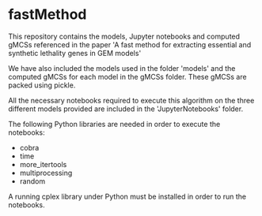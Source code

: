 # fastMethod

This repository contains the models, Jupyter notebooks and computed gMCSs referenced in the paper 'A fast method for extracting essential and synthetic
lethality genes in GEM models'

We have also included the  models used in the folder 'models' and the computed gMCSs for each model in the gMCSs folder. These gMCSs are packed using pickle.

All the necessary notebooks required to execute this algorithm on the three different models provided are included in the 'JupyterNotebooks' folder.

The following Python libraries are needed in order to execute the notebooks:
- cobra
- time
- more_itertools
- multiprocessing
- random

A running cplex library under Python must be installed in order to run the notebooks.



